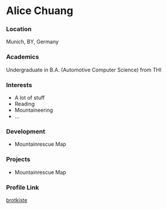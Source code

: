 # Alice Chuang

### Location

Munich, BY, Germany

### Academics

Undergraduate in B.A. (Automotive Computer Science) from THI

### Interests

- A lot of stuff
- Reading
- Mountaineering
- ...

### Development

- Mountainrescue Map

### Projects

- Mountainrescue Map

### Profile Link

[brotkiste](https://github.com/brotkiste)
